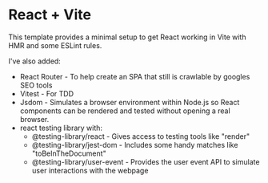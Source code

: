 # React + Vite

This template provides a minimal setup to get React working in Vite with HMR and some ESLint rules.

I've also added:

-   React Router - To help create an SPA that still is crawlable by googles SEO tools
-   Vitest - For TDD
-   Jsdom - Simulates a browser environment within Node.js so React components can be rendered and tested without opening a real browser.
-   react testing library with:
    -   @testing-library/react - Gives access to testing tools like "render"
    -   @testing-library/jest-dom - Includes some handy matches like "toBeInTheDocument"
    -   @testing-library/user-event - Provides the user event API to simulate user interactions with the webpage
